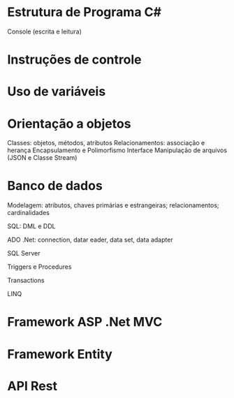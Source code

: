 # Estrutura de Programa C#

Console (escrita e leitura)

# Instruções de controle

# Uso de variáveis

# Orientação a objetos

Classes: objetos, métodos, atributos
Relacionamentos: associação e herança
Encapsulamento e Polimorfismo
Interface
Manipulação de arquivos (JSON e Classe Stream)

# Banco de dados

Modelagem: atributos, chaves primárias e estrangeiras; relacionamentos; cardinalidades

SQL: DML e DDL

ADO .Net: connection, datar eader, data set, data adapter

SQL Server

Triggers e Procedures

Transactions

LINQ

# Framework ASP .Net MVC

# Framework Entity

# API Rest




  


